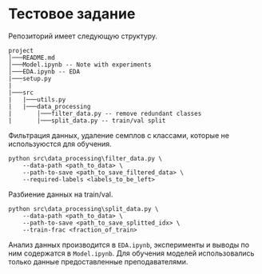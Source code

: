 # Тестовое задание

Репозиторий имеет следующую структуру.
```
project
│───README.md
│───Model.ipynb -- Note with experiments
│───EDA.ipynb -- EDA
|───setup.py
|
|───src
|   |───utils.py
|   |───data_processing
|       │───filter_data.py -- remove redundant classes
|       |───split_data.py -- train/val split
```

Фильтрация данных, удаление семплов с классами, которые не используюстся для обучения.

```
python src\data_processing\filter_data.py \
    --data-path <path_to_data> \
    --path-to-save <path_to_save_filtered_data> \
    --required-labels <labels_to_be_left>
```

Разбиение данных на train/val.

```
python src\data_processing\split_data.py \
    --data-path <path_to_data> \
    --path-to-save <path_to_save_splitted_idx> \
    --train-frac <fraction_of_train>
```

Анализ данных производится в `EDA.ipynb`, эксперименты и выводы по ним содержатся в `Model.ipynb`. Для обучения моделей использовались только данные предоставленные преподавателями.